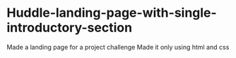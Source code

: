 # Huddle-landing-page-with-single-introductory-section

Made a landing page for a project challenge
Made it only using html and css
